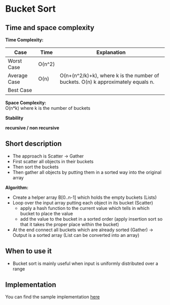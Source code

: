 # Bucket Sort

## Time and space complexity

**Time Complexity:**  

| Case          | Time            | Explanation                                                                      |
| ------------- | --------------- | -------                                                                          |
| Worst Case    | O(n^2)          |                                                                                  |
| Average Case  | O(n)            | O(n+(n^2/k)+k), where k is the number of buckets. O(n) k approximately equals n. |
| Best Case     |                 |                                                                                  |

**Space Complexity:**  
O(n*k) where k is the number of buckets

**Stability**  

**recursive / non recursive**   

## Short description 
* The approach is Scatter -> Gather
* First scatter all objects in their buckets
* Then sort the buckets
* Then gather all objects by putting them in a sorted way into the original array

**Algorithm:**  

* Create a helper array B[0..n-1] which holds the empty buckets (Lists)
* Loop over the input array putting each object in its bucket (Scatter)
   * apply a hash function to the current value which tells in which bucket to place the value
   * add the value to the bucket in a sorted order (apply insertion sort so that it takes the proper place within the bucket)
* At the end connect all buckets which are already sorted (Gather)
-> Output is a sorted array (List can be converted into an array)

## When to use it
* Bucket sort is mainly useful when input is uniformly distributed over a range

## Implementation
You can find the sample implementation [here](../../../src/main/java/com/holidaydrills/algorithms/sort/BucketSort.java)